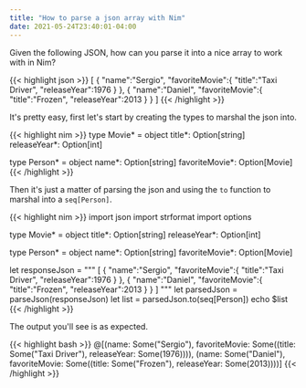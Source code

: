 ```yaml
---
title: "How to parse a json array with Nim"
date: 2021-05-24T23:40:01-04:00
---
```


Given the following JSON, how can you parse it into a nice array to work with in Nim?

{{< highlight json >}}
[
    {
        "name":"Sergio",
        "favoriteMovie":{
            "title":"Taxi Driver",
            "releaseYear":1976
        }
    },
    {
        "name":"Daniel",
        "favoriteMovie":{
            "title":"Frozen",
            "releaseYear":2013
        }
    }
]
{{< /highlight >}}

It's pretty easy, first let's start by creating the types to marshal the json into.

{{< highlight nim >}}
type
  Movie* = object
    title*: Option[string]
    releaseYear*: Option[int]

type 
  Person* = object
    name*: Option[string]
    favoriteMovie*: Option[Movie]
{{< /highlight >}}

Then it's just a matter of parsing the json and using the `to` function to marshal into a `seq[Person]`.

{{< highlight nim >}}
import json
import strformat
import options

type
  Movie* = object
    title*: Option[string]
    releaseYear*: Option[int]

type 
  Person* = object
    name*: Option[string]
    favoriteMovie*: Option[Movie]

let responseJson = """
[
    {
        "name":"Sergio",
        "favoriteMovie":{
            "title":"Taxi Driver",
            "releaseYear":1976
        }
    },
    {
        "name":"Daniel",
        "favoriteMovie":{
            "title":"Frozen",
            "releaseYear":2013
        }
    }
]
"""
let parsedJson = parseJson(responseJson)
let list = parsedJson.to(seq[Person])
echo $list
{{< /highlight >}}

The output you'll see is as expected.

{{< highlight bash >}}
@[(name: Some("Sergio"), favoriteMovie: Some((title: Some("Taxi Driver"), releaseYear: Some(1976)))), (name: Some("Daniel"), favoriteMovie: Some((title: Some("Frozen"), releaseYear: Some(2013))))]
{{< /highlight >}}
